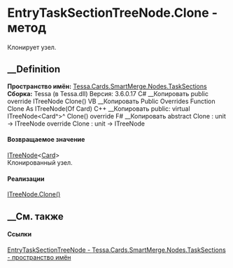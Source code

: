 # EntryTaskSectionTreeNode.Clone - метод
Клонирует узел.
## __Definition
 **Пространство имён:**
[Tessa.Cards.SmartMerge.Nodes.TaskSections](N_Tessa_Cards_SmartMerge_Nodes_TaskSections.htm)  
 **Сборка:** Tessa (в Tessa.dll) Версия: 3.6.0.17
C# __Копировать
     public override ITreeNode<Card> Clone()
VB __Копировать
     Public Overrides Function Clone As ITreeNode(Of Card)
C++ __Копировать
     public:
    virtual ITreeNode<Card^>^ Clone() override
F# __Копировать
     abstract Clone : unit -> ITreeNode<Card> 
    override Clone : unit -> ITreeNode<Card> 
#### Возвращаемое значение
[ITreeNode](T_Tessa_SmartMerge_ITreeNode_1.htm)<[Card](T_Tessa_Cards_Card.htm)>  
Клонированный узел.
#### Реализации
[ITreeNode<TMergeObject>.Clone()](M_Tessa_SmartMerge_ITreeNode_1_Clone.htm)  
##  __См. также
#### Ссылки
[EntryTaskSectionTreeNode -
](T_Tessa_Cards_SmartMerge_Nodes_TaskSections_EntryTaskSectionTreeNode.htm)
[Tessa.Cards.SmartMerge.Nodes.TaskSections - пространство
имён](N_Tessa_Cards_SmartMerge_Nodes_TaskSections.htm)
